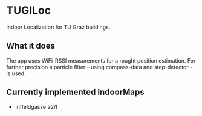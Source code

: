 # TUGILoc
Indoor Localization for TU Graz buildings.

## What it does
The app uses WiFi-RSSI measurements for a rought position estimation. For further precision a particle filter - using compass-data and step-detector - is used.


## Currently implemented IndoorMaps
- Inffeldgasse 22/I

